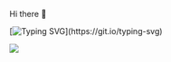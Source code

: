 Hi there 👋

[![Typing SVG](https://readme-typing-svg.demolab.com?font=Fira+Code&pause=1000&color=1541F7&width=435&lines=Greetings%2C+I'm+Chandan+Ravi.;Pleased+to+meet+you.)](https://git.io/typing-svg)

![](https://komarev.com/ghpvc/?username=chandanravic&style=flat-square)
